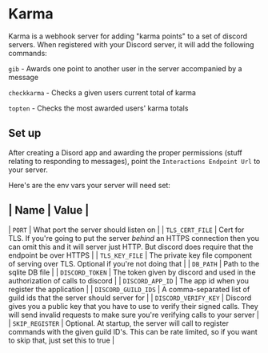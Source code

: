 # Karma

Karma is a webhook server for adding "karma points" to a set of discord servers.
When registered with your Discord server, it will add the following commands:

`gib` - Awards one point to another user in the server accompanied by a message

`checkkarma` - Checks a given users current total of karma

`topten` - Checks the most awarded users' karma totals

## Set up

After creating a Disord app and awarding the proper permissions (stuff relating
to responding to messages), point the `Interactions Endpoint Url` to your
server.

Here's are the env vars your server will need set:

| Name | Value |
----------------
| `PORT` | What port the server should listen on |
| `TLS_CERT_FILE` | Cert for TLS. If you're going to put the server _behind_ an
HTTPS connection then you can omit this and it will server just HTTP. But
discord does require that the endpoint be over HTTPS |
| `TLS_KEY_FILE` | The private key file component of serving over TLS. Optional
if you're not doing that |
| `DB_PATH` | Path to the sqlite DB file |
| `DISCORD_TOKEN` | The token given by discord and used in the authorization of
calls to discord |
| `DISCORD_APP_ID` | The app id when you register the application |
| `DISCORD_GUILD_IDS` | A comma-separated list of guild ids that the server
should server for |
| `DISCORD_VERIFY_KEY` | Discord gives you a public key that you have to use to
verify their signed calls. They will send invalid requests to make sure you're
verifying calls to your server |
| `SKIP_REGISTER` | Optional. At startup, the server will call to register
commands with the given guild ID's. This can be rate limited, so if you want to
skip that, just set this to true |
